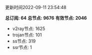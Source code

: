更新时间2022-09-11 23:54:48

**总订阅: 64**
**总节点: 9676**
**有效节点: 2046**
- v2ray节点: 1625
- trojan节点: 101
- ss节点: 319
- ssr节点: 1
